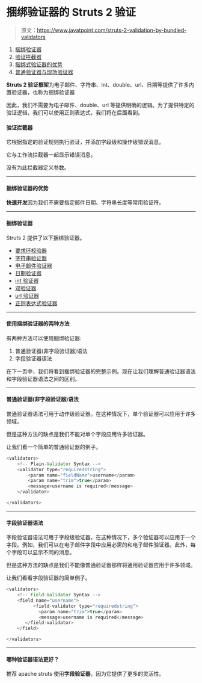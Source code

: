 # 捆绑验证器的 Struts 2 验证

> 原文：<https://www.javatpoint.com/struts-2-validation-by-bundled-validators>

1.  [捆绑验证器](#)
2.  [验证拦截器](#)
3.  [捆绑式验证器的优势](#)
4.  [普通验证器与现场验证器](#)

**Struts 2 验证框架**为电子邮件、字符串、int、double、url、日期等提供了许多内置验证器，也称为捆绑验证器

因此，我们不需要为电子邮件、double、url 等提供明确的逻辑。为了提供特定的验证逻辑，我们可以使用正则表达式，我们将在后面看到。

#### 验证拦截器

它根据指定的验证规则执行验证，并添加字段级和操作级错误消息。

它与工作流拦截器一起显示错误消息。

没有为此拦截器定义参数。

* * *

#### 捆绑验证器的优势

**快速开发**因为我们不需要指定邮件日期、字符串长度等常用验证符。

* * *

#### 捆绑验证器

Struts 2 提供了以下捆绑验证器。

*   [要求环校验器](struts-2-requiredstring-validation-example)
*   [字符串验证器](struts-2-string-length-validation-example)
*   [电子邮件验证器](struts-2-email-validation-example)
*   [日期验证器](struts-2-date-validation-example)
*   [int 验证器](struts-2-int-validation-example)
*   [双验证器](struts-2-double-validation-example)
*   [url 验证器](struts-2-url-validation-example)
*   [正则表达式验证器](struts-2-regex-validation-example)

* * *

#### 使用捆绑验证器的两种方法

有两种方法可以使用捆绑验证器:

1.  普通验证器(非字段验证器)语法
2.  字段验证器语法

在下一页中，我们将看到捆绑验证器的完整示例。现在让我们理解普通验证器语法和字段验证器语法之间的区别。

* * *

#### 普通验证器(非字段验证器)语法

普通验证器语法可用于动作级验证器。在这种情况下，单个验证器可以应用于许多领域。

但是这种方法的缺点是我们不能对单个字段应用许多验证器。

让我们看一个简单的普通验证器的例子。

```java
<validators>
    <!-- Plain-Validator Syntax -->
    <validator type="requiredstring">
        <param name="fieldName">username</param>
        <param name="trim">true</param>
        <message>username is required</message>
    </validator>

</validators>

```

* * *

#### 字段验证器语法

字段验证器语法可用于字段级验证器。在这种情况下，多个验证器可以应用于一个字段。例如，我们可以在电子邮件字段中应用必需的和电子邮件验证器。此外，每个字段可以显示不同的消息。

但是这种方法的缺点是我们不能像普通验证器那样将通用验证器应用于许多领域。

让我们看看字段验证器的简单例子。

```java
<validators>
    <!-- Field-Validator Syntax -->
    <field name="username">
    	  <field-validator type="requiredstring">
            <param name="trim">true</param>
            <message>username is required</message>
       </field-validator>
    </field>

</validators>

```

* * *

#### 哪种验证器语法更好？

推荐 apache struts 使用**字段验证器**，因为它提供了更多的灵活性。